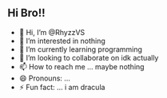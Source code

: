 ## Hi Bro!!

- 👋 Hi, I’m @RhyzzVS
- 👀 I’m interested in nothing
- 🌱 I’m currently learning programming
- 💞️ I’m looking to collaborate on idk actually
- 📫 How to reach me ... maybe nothing
- 😄 Pronouns: ...
- ⚡ Fun fact: ... i am dracula

<!---
RhyzzVS/RhyzzVS is a ✨ special ✨ repository because its `README.md` (this file) appears on your GitHub profile.
You can click the Preview link to take a look at your changes.
--->
